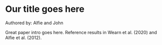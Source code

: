 # Our title goes here

Authored by: Alfie and John

Great paper intro goes here. Reference results in Wearn et al. (2020) and Alfie et al. (2012).
 
